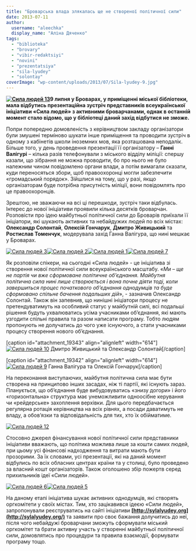 ```yaml
---
title: "Броварська влада злякалась ще не створеної політичної сили"
date: 2013-07-11
author: 
  username: "aleechka"
  display_name: "Аліна Дяченко"
tags: 
  - "biblioteka"
  - "brovary"
  - "vibir-redaktsiyi"
  - "novini"
  - "prezentatsiya"
  - "sila-lyudey"
  - "solontay"
coverImage: "wp-content/uploads/2013/07/Sila-lyudey-9.jpg"
---
```


**[![Сила людей 13](https://mpz.brovary.org/wp-content/uploads/2013/07/Sila-lyudey-13.jpg)](https://mpz.brovary.org/wp-content/uploads/2013/07/Sila-lyudey-13.jpg)9 липня у Броварах, у приміщенні міської бібліотеки, мала відбутись презентаційна зустріч представників всеукраїнської ініціативи «Сила людей» з активними броварчанами, однак в останній момент стало відомо, що у бібліотеці даний захід відбутися не зможе.**

Попри попередню домовленість з керівництвом закладу організатори були змушені терміново шукати інше приміщення та проводити зустріч в одному з кабінетів школи іноземних мов, яка розташована неподалік. Більше того, у день проведення презентації її організатору – **Ганні Валігурі** – кілька разів телефонували з міського відділу міліції: спершу казали, що зібрання не можна проводити, бо про нього не було належним чином повідомлено органи влади, а потім вимагали сказати, куди переносяться збори, щоб правоохоронці могли забезпечити «громадський порядок». Зійшлися на тому, що у разі, якщо організаторам буде потрібна присутність міліції, вони повідомлять про це правоохоронців.

Зрештою, не зважаючи на всі ці перешкоди, зустріч таки відбулась. Інтерес до нової ініціативи проявили кілька десятків броварчан. Розповісти про ідею майбутньої політичної сили до Броварів приїхали її ініціатори, які шукають активних та небайдужих людей по всіх містах: **Олександр Солонтай**, **Олексій Гончарук**, **Дмитро Живицький** та **Ростислав Томенчук**, модерувала захід Ганна Валігура, що нині мешкає у Броварах.

[![Сила людей 3](https://mpz.brovary.org/wp-content/uploads/2013/07/Sila-lyudey-3.jpg)](https://mpz.brovary.org/wp-content/uploads/2013/07/Sila-lyudey-3.jpg)[![Сила людей 2](https://mpz.brovary.org/wp-content/uploads/2013/07/Sila-lyudey-2.jpg)](https://mpz.brovary.org/wp-content/uploads/2013/07/Sila-lyudey-2.jpg)[![Сила людей 1](https://mpz.brovary.org/wp-content/uploads/2013/07/Sila-lyudey-1.jpg)](https://mpz.brovary.org/wp-content/uploads/2013/07/Sila-lyudey-1.jpg)[![Сила людей 7](https://mpz.brovary.org/wp-content/uploads/2013/07/Sila-lyudey-7.jpg)](https://mpz.brovary.org/wp-content/uploads/2013/07/Sila-lyudey-7.jpg)

Як розповіли спікери, на сьогодні «Сила людей» - це ініціатива зі створення нової політичної сили всеукраїнського масштабу. «_Ми – ще не партія чи вже сформоване політичне об’єднання. Майбутня політична сила нині лише створюється і вона почне діяти тоді, коли завершиться процес початкового об’єднання однодумців та буде сформовано спільне бачення подальших дій_», - зазначив Олександр Солонтай. Також він запевнив, що нинішні ініціатори процесу не претендуватимуть на особливий статус у майбутній силі, всі подальші рішення будуть ухвалюватись усіма учасниками об’єднання, які мають узгодити спільні правила та разом написати програму. Тобто людям пропонують не долучатись до чого уже існуючого, а стати учасниками процесу створення нового об’єднання.

\[caption id="attachment\_19343" align="alignleft" width="614"\][![Сила людей 10](https://mpz.brovary.org/wp-content/uploads/2013/07/Sila-lyudey-10.jpg)](https://mpz.brovary.org/wp-content/uploads/2013/07/Sila-lyudey-10.jpg) Дмитро Живицький та Олександр Солонтай\[/caption\]

\[caption id="attachment\_19342" align="alignleft" width="614"\][![Сила людей 9](https://mpz.brovary.org/wp-content/uploads/2013/07/Sila-lyudey-9.jpg)](https://mpz.brovary.org/wp-content/uploads/2013/07/Sila-lyudey-9.jpg) Ганна Валігура та Олексій Гончарук\[/caption\]

На переконання виступаючих, майбутня політична сила має бути створена на принципово інших засадах, ніж ті партії, які існують зараз. Планується, що об’єднання буде вибудовуватись «знизу догори» і його «горизонтальна» структура має унеможливити одноосібне керування чи «рейдерське» захоплення верхівки. Для цього передбачається регулярна ротація керівництва на всіх рівнях, а посади даватимуть не владу, а обов’язки та відповідальність для тих, хто їх обійматиме.

[![Сила людей 12](https://mpz.brovary.org/wp-content/uploads/2013/07/Sila-lyudey-12.jpg)](https://mpz.brovary.org/wp-content/uploads/2013/07/Sila-lyudey-12.jpg)

Стосовно джерел фінансування нової політичної сили представники ініціативи вважають, що політика можлива лише за кошти самих людей, при цьому усі фінансові надходження та витрати мають бути прозорими. За їх словами, усі презентації, які на даний момент відбулись по всіх обласних центрах країни та у столиці, було проведено за власний кошт організаторів. Також оголошено збір пожертв серед прихильників ідеї «Сили людей».

[![Сила людей 6](https://mpz.brovary.org/wp-content/uploads/2013/07/Sila-lyudey-6.jpg)](https://mpz.brovary.org/wp-content/uploads/2013/07/Sila-lyudey-6.jpg)[![Сила людей 5](https://mpz.brovary.org/wp-content/uploads/2013/07/Sila-lyudey-5.jpg)](https://mpz.brovary.org/wp-content/uploads/2013/07/Sila-lyudey-5.jpg)

На даному етапі ініціатива шукає активних однодумців, які створять оргкомітети у своїх містах. Тим, хто зацікавився ідеєю «Сили людей», запропонували реєструватись на сайті ініціативи **[http://sylalyudey.org](http://sylalyudey.org/)** та заявити про своє бажання долучитись до неї, після чого небайдужі броварчани зможуть сформувати міський оргкомітет та брати активну участь у створенні майбутньої політичної сили, домовлятись про процедури та правила взаємодії, формувати програму тощо.
